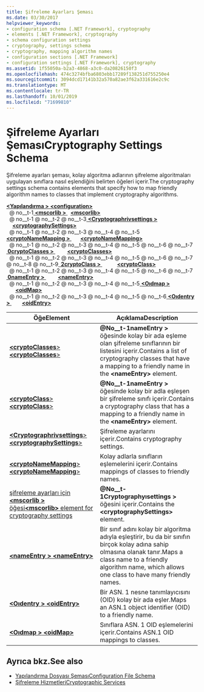 ```yaml
---
title: Şifreleme Ayarları Şeması
ms.date: 03/30/2017
helpviewer_keywords:
- configuration schema [.NET Framework], cryptography
- elements [.NET Framework], cryptography
- schema configuration settings
- cryptography, settings schema
- cryptography, mapping algorithm names
- configuration sections [.NET Framework]
- configuration settings [.NET Framework], cryptography
ms.assetid: 1f55050a-b2a3-4868-a3c0-da20826150f3
ms.openlocfilehash: 474c3274bfba6803ebb17289f138251d755250e4
ms.sourcegitcommit: 3094dcd17141b32a570a82ae3f62a331616e2c9c
ms.translationtype: MT
ms.contentlocale: tr-TR
ms.lasthandoff: 10/01/2019
ms.locfileid: "71699810"
---
```

# <a name="cryptography-settings-schema"></a><span data-ttu-id="3bae7-102">Şifreleme Ayarları Şeması</span><span class="sxs-lookup"><span data-stu-id="3bae7-102">Cryptography Settings Schema</span></span>
<span data-ttu-id="3bae7-103">Şifreleme ayarları şeması, kolay algoritma adlarının şifreleme algoritmaları uygulayan sınıflara nasıl eşlendiğini belirten öğeleri içerir.</span><span class="sxs-lookup"><span data-stu-id="3bae7-103">The cryptography settings schema contains elements that specify how to map friendly algorithm names to classes that implement cryptography algorithms.</span></span>  
  
[<span data-ttu-id="3bae7-104"> **\<Yapılandırma >** </span><span class="sxs-lookup"><span data-stu-id="3bae7-104">**\<configuration>**</span></span>](../configuration-element.md)  
<span data-ttu-id="3bae7-105">&nbsp; @ no__t-1[ **\<mscorlib >** ](mscorlib-element-for-cryptography-settings.md)</span><span class="sxs-lookup"><span data-stu-id="3bae7-105">&nbsp;&nbsp;[**\<mscorlib>**](mscorlib-element-for-cryptography-settings.md)</span></span>  
<span data-ttu-id="3bae7-106">&nbsp; @ no__t-1 @ no__t-2 @ no__t-3[ **\<Cryptographrivsettings >** ](cryptographysettings-element.md)</span><span class="sxs-lookup"><span data-stu-id="3bae7-106">&nbsp;&nbsp;&nbsp;&nbsp;[**\<cryptographySettings>**](cryptographysettings-element.md)</span></span>  
<span data-ttu-id="3bae7-107">&nbsp; @ no__t-1 @ no__t-2 @ no__t-3 @ no__t-4 @ no__t-5[ **\<cryptoNameMapping >** ](cryptonamemapping-element.md)</span><span class="sxs-lookup"><span data-stu-id="3bae7-107">&nbsp;&nbsp;&nbsp;&nbsp;&nbsp;&nbsp;[**\<cryptoNameMapping>**](cryptonamemapping-element.md)</span></span>  
<span data-ttu-id="3bae7-108">&nbsp; @ no__t-1 @ no__t-2 @ no__t-3 @ no__t-4 @ no__t-5 @ no__t-6 @ no__t-7[ **&nbsp;0cryptoClasses >** ](cryptoclasses-element.md)</span><span class="sxs-lookup"><span data-stu-id="3bae7-108">&nbsp;&nbsp;&nbsp;&nbsp;&nbsp;&nbsp;&nbsp;&nbsp;[**\<cryptoClasses>**](cryptoclasses-element.md)</span></span>  
<span data-ttu-id="3bae7-109">&nbsp; @ no__t-1 @ no__t-2 @ no__t-3 @ no__t-4 @ no__t-5 @ no__t-6 @ no__t-7 @ no__t-8 @ no__t-9[ **&nbsp;2cryptoClass >** ](cryptoclass-element.md)</span><span class="sxs-lookup"><span data-stu-id="3bae7-109">&nbsp;&nbsp;&nbsp;&nbsp;&nbsp;&nbsp;&nbsp;&nbsp;&nbsp;&nbsp;[**\<cryptoClass>**](cryptoclass-element.md)</span></span>  
<span data-ttu-id="3bae7-110">&nbsp; @ no__t-1 @ no__t-2 @ no__t-3 @ no__t-4 @ no__t-5 @ no__t-6 @ no__t-7[ **&nbsp;0nameEntry >** ](nameentry-element.md)</span><span class="sxs-lookup"><span data-stu-id="3bae7-110">&nbsp;&nbsp;&nbsp;&nbsp;&nbsp;&nbsp;&nbsp;&nbsp;[**\<nameEntry>**](nameentry-element.md)</span></span>  
<span data-ttu-id="3bae7-111">&nbsp; @ no__t-1 @ no__t-2 @ no__t-3 @ no__t-4 @ no__t-5[ **\<Oıdmap >** ](oidmap-element.md)</span><span class="sxs-lookup"><span data-stu-id="3bae7-111">&nbsp;&nbsp;&nbsp;&nbsp;&nbsp;&nbsp;[**\<oidMap>**](oidmap-element.md)</span></span>  
<span data-ttu-id="3bae7-112">&nbsp; @ no__t-1 @ no__t-2 @ no__t-3 @ no__t-4 @ no__t-5 @ no__t-6[ **\<Oıdentry >** ](oidentry-element.md)</span><span class="sxs-lookup"><span data-stu-id="3bae7-112">&nbsp;&nbsp;&nbsp;&nbsp;&nbsp;&nbsp;&nbsp;[**\<oidEntry>**](oidentry-element.md)</span></span>  
  
|<span data-ttu-id="3bae7-113">Öğe</span><span class="sxs-lookup"><span data-stu-id="3bae7-113">Element</span></span>|<span data-ttu-id="3bae7-114">Açıklama</span><span class="sxs-lookup"><span data-stu-id="3bae7-114">Description</span></span>|  
|-------------|-----------------|  
|[<span data-ttu-id="3bae7-115"> **\<cryptoClasses**></span><span class="sxs-lookup"><span data-stu-id="3bae7-115">**\<cryptoClasses**></span></span>](cryptoclasses-element.md)|<span data-ttu-id="3bae7-116">**@No__t-1nameEntry >** öğesinde kolay bir ada eşleme olan şifreleme sınıflarının bir listesini içerir.</span><span class="sxs-lookup"><span data-stu-id="3bae7-116">Contains a list of cryptography classes that have a mapping to a friendly name in the **\<nameEntry>** element.</span></span>|  
|[<span data-ttu-id="3bae7-117"> **\<cryptoClass**></span><span class="sxs-lookup"><span data-stu-id="3bae7-117">**\<cryptoClass**></span></span>](cryptoclass-element.md)|<span data-ttu-id="3bae7-118">**@No__t-1nameEntry >** öğesinde kolay bir adla eşleşen bir şifreleme sınıfı içerir.</span><span class="sxs-lookup"><span data-stu-id="3bae7-118">Contains a cryptography class that has a mapping to a friendly name in the **\<nameEntry>** element.</span></span>|  
|[<span data-ttu-id="3bae7-119"> **\<Cryptographrivsettings**></span><span class="sxs-lookup"><span data-stu-id="3bae7-119">**\<cryptographySettings**></span></span>](cryptographysettings-element.md)|<span data-ttu-id="3bae7-120">Şifreleme ayarlarını içerir.</span><span class="sxs-lookup"><span data-stu-id="3bae7-120">Contains cryptography settings.</span></span>|  
|[<span data-ttu-id="3bae7-121"> **\<cryptoNameMapping**></span><span class="sxs-lookup"><span data-stu-id="3bae7-121">**\<cryptoNameMapping**></span></span>](cryptonamemapping-element.md)|<span data-ttu-id="3bae7-122">Kolay adlarla sınıfların eşlemelerini içerir.</span><span class="sxs-lookup"><span data-stu-id="3bae7-122">Contains mappings of classes to friendly names.</span></span>|  
|[<span data-ttu-id="3bae7-123">şifreleme ayarları için **\<mscorlib >** öğesi</span><span class="sxs-lookup"><span data-stu-id="3bae7-123">**\<mscorlib>** element for cryptography settings</span></span>](mscorlib-element-for-cryptography-settings.md)|<span data-ttu-id="3bae7-124">**@No__t-1Cryptographyısettings >** öğesini içerir.</span><span class="sxs-lookup"><span data-stu-id="3bae7-124">Contains the **\<cryptographySettings>** element.</span></span>|  
|[<span data-ttu-id="3bae7-125"> **\<nameEntry >** </span><span class="sxs-lookup"><span data-stu-id="3bae7-125">**\<nameEntry>**</span></span>](nameentry-element.md)|<span data-ttu-id="3bae7-126">Bir sınıf adını kolay bir algoritma adıyla eşleştirir, bu da bir sınıfın birçok kolay adına sahip olmasına olanak tanır.</span><span class="sxs-lookup"><span data-stu-id="3bae7-126">Maps a class name to a friendly algorithm name, which allows one class to have many friendly names.</span></span>|  
|[<span data-ttu-id="3bae7-127"> **\<Oıdentry >** </span><span class="sxs-lookup"><span data-stu-id="3bae7-127">**\<oidEntry>**</span></span>](oidentry-element.md)|<span data-ttu-id="3bae7-128">Bir ASN. 1 nesne tanımlayıcısını (OID) kolay bir ada eşler.</span><span class="sxs-lookup"><span data-stu-id="3bae7-128">Maps an ASN.1 object identifier (OID) to a friendly name.</span></span>|  
|[<span data-ttu-id="3bae7-129"> **\<Oıdmap >** </span><span class="sxs-lookup"><span data-stu-id="3bae7-129">**\<oidMap>**</span></span>](oidmap-element.md)|<span data-ttu-id="3bae7-130">Sınıflara ASN. 1 OID eşlemelerini içerir.</span><span class="sxs-lookup"><span data-stu-id="3bae7-130">Contains ASN.1 OID mappings to classes.</span></span>|  
  
## <a name="see-also"></a><span data-ttu-id="3bae7-131">Ayrıca bkz.</span><span class="sxs-lookup"><span data-stu-id="3bae7-131">See also</span></span>

- [<span data-ttu-id="3bae7-132">Yapılandırma Dosyası Şeması</span><span class="sxs-lookup"><span data-stu-id="3bae7-132">Configuration File Schema</span></span>](../index.md)
- [<span data-ttu-id="3bae7-133">Şifreleme Hizmetleri</span><span class="sxs-lookup"><span data-stu-id="3bae7-133">Cryptographic Services</span></span>](../../../../standard/security/cryptographic-services.md)
